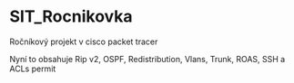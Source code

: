 # SIT_Rocnikovka

Ročníkový projekt v cisco packet tracer

Nyní to obsahuje Rip v2, OSPF, Redistribution, Vlans, Trunk, ROAS, SSH a ACLs permit
